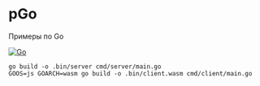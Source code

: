 # pGo
Примеры по Go

[![Go](https://github.com/BasePractice/pGo/actions/workflows/go.yml/badge.svg)](https://github.com/BasePractice/pGo/actions/workflows/go.yml)

```shell
go build -o .bin/server cmd/server/main.go
GOOS=js GOARCH=wasm go build -o .bin/client.wasm cmd/client/main.go
```
